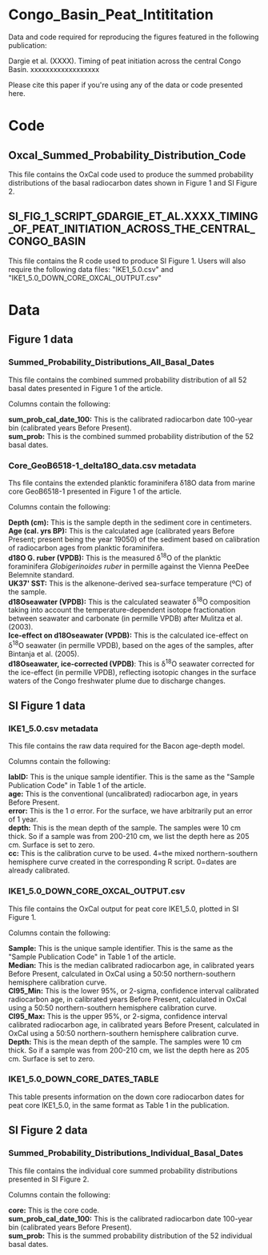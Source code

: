 # Congo_Basin_Peat_Intititation


Data and code required for reproducing the figures featured in the following publication:

Dargie et al. (XXXX). Timing of peat initiation across the central Congo Basin. xxxxxxxxxxxxxxxxxx

Please cite this paper if you're using any of the data or code presented here.

# Code

## Oxcal_Summed_Probability_Distribution_Code
This file contains the OxCal code used to produce the summed probability distributions of the basal radiocarbon dates shown in Figure 1 and SI Figure 2.



## SI_FIG_1_SCRIPT_GDARGIE_ET_AL.XXXX_TIMING_OF_PEAT_INITIATION_ACROSS_THE_CENTRAL_CONGO_BASIN
This file contains the R code used to produce SI Figure 1. Users will also require the following data files: "IKE1_5.0.csv" and "IKE1_5.0_DOWN_CORE_OXCAL_OUTPUT.csv"




# Data

## Figure 1 data
### Summed_Probability_Distributions_All_Basal_Dates
This file contains the combined summed probability distribution of all 52 basal dates presented in Figure 1 of the article.

Columns contain the following:

**sum_prob_cal_date_100:** This is the calibrated radiocarbon date 100-year bin (calibrated years Before Present).\
**sum_prob:** This is the combined summed probability distribution of the 52 basal dates.


### Core_GeoB6518-1_delta18O_data.csv metadata
Ths file contains the extended planktic foraminifera δ18O data from marine core GeoB6518-1 presented in Figure 1 of the article.

Columns contain the following:

**Depth (cm):** This is the sample depth in the sediment core in centimeters.\
**Age (cal. yrs BP):** This is the calculated age (calibrated years Before Present; present being the year 19050) of the sediment based on calibration of radiocarbon ages from planktic foraminifera.\
**d18O G. ruber (VPDB):** This is the measured &delta;<sup>18</sup>O of the planktic foraminifera _Globigerinoides ruber_ in permille against the Vienna PeeDee Belemnite standard.\
**UK37' SST:** This is the alkenone-derived sea-surface temperature (&ordm;C) of the sample.\
**d18Oseawater (VPDB):** This is the calculated seawater &delta;<sup>18</sup>O composition taking into account the temperature-dependent isotope fractionation between seawater and carbonate (in permille VPDB) after Mulitza et al. (2003).\
**Ice-effect on d18Oseawater (VPDB):** This is the calculated ice-effect on &delta;<sup>18</sup>O seawater (in permille VPDB), based on the ages of the samples, after Bintanja et al. (2005).\
**d18Oseawater, ice-corrected (VPDB)**: This is &delta;<sup>18</sup>O seawater corrected for the ice-effect (in permille VPDB), reflecting isotopic changes in the surface waters of the Congo freshwater plume due to discharge changes.



## SI Figure 1 data
### IKE1_5.0.csv metadata
This file contains the raw data required for the Bacon age-depth model.

Columns contain the following:

**labID:** This is the unique sample identifier. This is the same as the "Sample Publication Code" in Table 1 of the article.\
**age:** This is the conventional (uncalibrated) radiocarbon age, in years Before Present.\
**error:** This is the 1 σ error. For the surface, we have arbitrarily put an error of 1 year.\
**depth:** This is the mean depth of the sample. The samples were 10 cm thick. So if a sample was from 200-210 cm, we list the depth here as 205 cm. Surface is set to zero.\
**cc:** This is the calibration curve to be used. 4=the mixed northern-southern hemisphere curve created in the corresponding R script. 0=dates are already calibrated.


### IKE1_5.0_DOWN_CORE_OXCAL_OUTPUT.csv
This file contains the OxCal output for peat core IKE1_5.0, plotted in SI Figure 1.

Columns contain the following:

**Sample:** This is the unique sample identifier. This is the same as the "Sample Publication Code" in Table 1 of the article.\
**Median:** This is the median calibrated radiocarbon age, in calibrated years Before Present, calculated in OxCal using a 50:50 northern-southern hemisphere calibration curve.\
**CI95_Min:** This is the lower 95%, or 2-sigma, confidence interval calibrated radiocarbon age, in calibrated years Before Present, calculated in OxCal using a 50:50 northern-southern hemisphere calibration curve.\
**CI95_Max:** This is the upper 95%, or 2-sigma, confidence interval calibrated radiocarbon age, in calibrated years Before Present, calculated in OxCal using a 50:50 northern-southern hemisphere calibration curve.\
**Depth:** This is the mean depth of the sample. The samples were 10 cm thick. So if a sample was from 200-210 cm, we list the depth here as 205 cm. Surface is set to zero.



### IKE1_5.0_DOWN_CORE_DATES_TABLE
This table presents information on the down core radiocarbon dates for peat core IKE1_5.0, in the same format as Table 1 in the publication.



## SI Figure 2 data
### Summed_Probability_Distributions_Individual_Basal_Dates
This file contains the individual core summed probability distributions presented in SI Figure 2.

Columns contain the following:

**core:** This is the core code.\
**sum_prob_cal_date_100:** This is the calibrated radiocarbon date 100-year bin (calibrated years Before Present).\
**sum_prob:** This is the summed probability distribution of the 52 individual basal dates.


